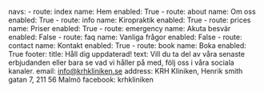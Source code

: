 navs:
    - route: index
      name: Hem
      enabled: True
    - route: about 
      name: Om oss
      enabled: True
    - route: info
      name: Kiropraktik 
      enabled: True
    - route: prices
      name: Priser 
      enabled: True
    - route: emergency
      name: Akuta besvär
      enabled: False
    - route: faq
      name: Vanliga frågor
      enabled: False
    - route: contact
      name: Kontakt 
      enabled: True
    - route: book
      name: Boka 
      enabled: True
footer:
    title: Håll dig uppdaterad!
    text: Vill du ta del av våra senaste erbjudanden eller bara se vad vi håller på med, följ oss i våra sociala kanaler.
    email: info@krhkliniken.se
    address: KRH Kliniken, Henrik smith gatan 7, 211 56 Malmö
facebook: krhkliniken
